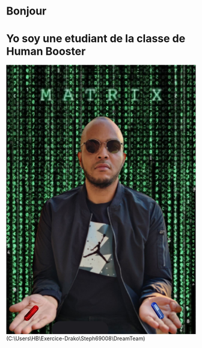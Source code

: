 # Bonjour
# Yo soy une etudiant de la classe de Human Booster
![Matrix](/images/Steph-Matrix.jpg )(C:\Users\HB\Exercice-Drako\Steph69008\DreamTeam) 